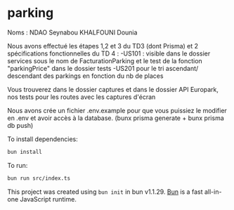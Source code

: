 # parking

Noms : 
NDAO Seynabou 
KHALFOUNI Dounia


Nous avons effectué les étapes 1,2 et 3 du TD3 (dont Prisma)  et 2 spécifications fonctionnelles du TD 4 : 
-US101 : visible dans le dossier services sous le nom de FacturationParking et le test de la fonction "parkingPrice" dans le dossier tests 
-US201 pour le tri ascendant/ descendant des parkings en fonction du nb de places 

Vous trouverez dans le dossier captures et dans le dossier API Europark, nos tests  pour les routes avec les captures d'écran 

Nous avons crée un fichier .env.example pour que vous puissiez le modifier en .env et avoir accès à la database. (bunx prisma generate + bunx prisma db push) 



To install dependencies:

```bash
bun install
```


To run:

```bash
bun run src/index.ts
```

This project was created using `bun init` in bun v1.1.29. [Bun](https://bun.sh) is a fast all-in-one JavaScript runtime.
